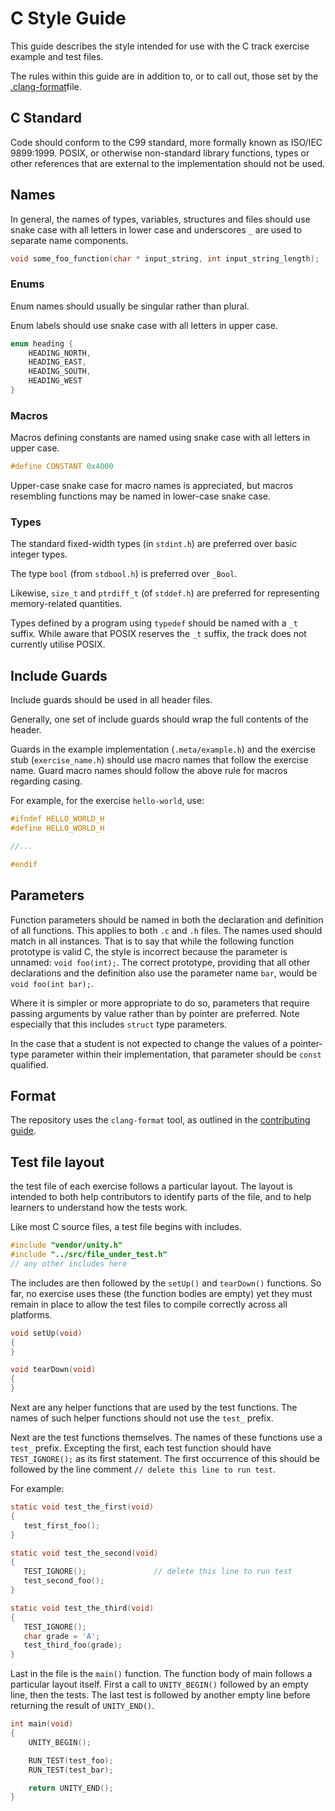 # C Style Guide

This guide describes the style intended for use with the C track exercise example and test files.

The rules within this guide are in addition to, or to call out, those set by the [.clang-format][]file.

## C Standard

Code should conform to the C99 standard, more formally known as ISO/IEC 9899:1999.
POSIX, or otherwise non-standard library functions, types or other references that are external to the implementation should not be used.

## Names

In general, the names of types, variables, structures and files should use snake case with all letters in lower case and underscores `_` are used to separate name components.

```c
void some_foo_function(char * input_string, int input_string_length);
```

### Enums

Enum names should usually be singular rather than plural.

Enum labels should use snake case with all letters in upper case.

```c
enum heading {
    HEADING_NORTH,
    HEADING_EAST,
    HEADING_SOUTH,
    HEADING_WEST
}
```

### Macros

Macros defining constants are named using snake case with all letters in upper case.

```c
#define CONSTANT 0x4000
```

Upper-case snake case for macro names is appreciated, but macros resembling functions may be named in lower-case snake case.

### Types

The standard fixed-width types (in `stdint.h`) are preferred over basic integer types.

The type `bool` (from `stdbool.h`) is preferred over `_Bool`.

Likewise, `size_t` and `ptrdiff_t` (of `stddef.h`) are preferred for representing memory-related quantities.

Types defined by a program using `typedef` should be named with a `_t` suffix.
While aware that POSIX reserves the `_t` suffix, the track does not currently utilise POSIX.

## Include Guards

Include guards should be used in all header files.

Generally, one set of include guards should wrap the full contents of the header.

Guards in the example implementation (`.meta/example.h`) and the exercise stub (`exercise_name.h`) should use macro names that follow the exercise name.
Guard macro names should follow the above rule for macros regarding casing.

For example, for the exercise `hello-world`, use:

```c
#ifndef HELLO_WORLD_H
#define HELLO_WORLD_H

//...

#endif
```

## Parameters

Function parameters should be named in both the declaration and definition of all functions.
This applies to both `.c` and `.h` files.
The names used should match in all instances.
That is to say that while the following function prototype is valid C, the style is incorrect because the parameter is unnamed: `void foo(int);`.
The correct prototype, providing that all other declarations and the definition also use the parameter name `bar`, would be `void foo(int bar);`.

Where it is simpler or more appropriate to do so, parameters that require passing arguments by value rather than by pointer are preferred.
Note especially that this includes `struct` type parameters.

In the case that a student is not expected to change the values of a pointer-type parameter within their implementation, that parameter should be `const` qualified.

## Format

The repository uses the `clang-format` tool, as outlined in the [contributing guide][].

## Test file layout

the test file of each exercise follows a particular layout.
The layout is intended to both help contributors to identify parts of the file, and to help learners to understand how the tests work.

Like most C source files, a test file begins with includes.

```c
#include "vendor/unity.h"
#include "../src/file_under_test.h"
// any other includes here
```

The includes are then followed by the `setUp()` and `tearDown()` functions.
So far, no exercise uses these (the function bodies are empty) yet they must remain in place to allow the test files to compile correctly across all platforms.

```c
void setUp(void)
{
}

void tearDown(void)
{
}
```

Next are any helper functions that are used by the test functions.
The names of such helper functions should not use the `test_` prefix.

Next are the test functions themselves.
The names of these functions use a `test_` prefix.
Excepting the first, each test function should have `TEST_IGNORE();` as its first statement.
The first occurrence of this should be followed by the line comment `// delete this line to run test`.

For example:

```c
static void test_the_first(void)
{
   test_first_foo();
}

static void test_the_second(void)
{
   TEST_IGNORE();               // delete this line to run test
   test_second_foo();
}

static void test_the_third(void)
{
   TEST_IGNORE();
   char grade = 'A';
   test_third_foo(grade);
}
```

Last in the file is the `main()` function.
The function body of main follows a particular layout itself.
First a call to `UNITY_BEGIN()` followed by an empty line, then the tests.
The last test is followed by another empty line before returning the result of `UNITY_END()`.

```c
int main(void)
{
    UNITY_BEGIN();

    RUN_TEST(test_foo);
    RUN_TEST(test_bar);

    return UNITY_END();
}
```

[.clang-format]: ./../.clang-format
[contributing guide]: ./CONTRIBUTING.md
